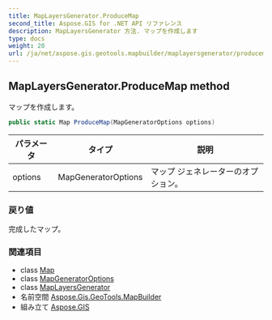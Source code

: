 ```yaml
---
title: MapLayersGenerator.ProduceMap
second_title: Aspose.GIS for .NET API リファレンス
description: MapLayersGenerator 方法. マップを作成します
type: docs
weight: 20
url: /ja/net/aspose.gis.geotools.mapbuilder/maplayersgenerator/producemap/
---
```

## MapLayersGenerator.ProduceMap method

マップを作成します。

```csharp
public static Map ProduceMap(MapGeneratorOptions options)
```

| パラメータ | タイプ | 説明 |
| --- | --- | --- |
| options | MapGeneratorOptions | マップ ジェネレーターのオプション。 |

### 戻り値

完成したマップ。

### 関連項目

* class [Map](../../../aspose.gis.rendering/map/)
* class [MapGeneratorOptions](../../mapgeneratoroptions/)
* class [MapLayersGenerator](../)
* 名前空間 [Aspose.Gis.GeoTools.MapBuilder](../../maplayersgenerator/)
* 組み立て [Aspose.GIS](../../../)


